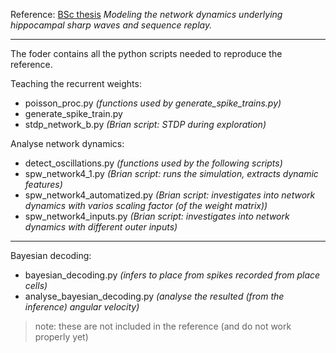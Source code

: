 Reference: [BSc thesis](https://drive.google.com/file/d/0B089tpx89mdXZk55dm0xZm5adUE/view) *Modeling the network dynamics underlying hippocampal sharp waves and sequence replay.*

------------------------------------------------------

The foder contains all the python scripts needed to reproduce the reference.

Teaching the recurrent weights:
* poisson_proc.py *(functions used by generate_spike_trains.py)*
* generate_spike_train.py
* stdp_network_b.py *(Brian script: STDP during exploration)*

Analyse network dynamics:
* detect_oscillations.py *(functions used by the following scripts)*
* spw_network4_1.py *(Brian script: runs the simulation, extracts dynamic features)*
* spw_network4_automatized.py *(Brian script: investigates into network dynamics with varios scaling factor (of the weight matrix))*
* spw_network4_inputs.py *(Brian script: investigates into network dynamics with different outer inputs)*

------------------------------------------------------

Bayesian decoding:
* bayesian_decoding.py *(infers to place from spikes recorded from place cells)*
* analyse_bayesian_decoding.py *(analyse the resulted (from the inference) angular velocity)*

> note: these are not included in the reference (and do not work properly yet)
